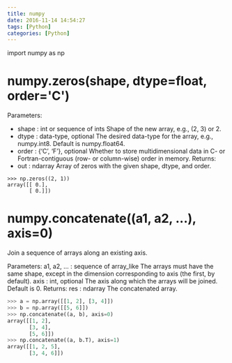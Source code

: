 ```yaml
---
title: numpy
date: 2016-11-14 14:54:27
tags: [Python]
categories: [Python]
---
```


import numpy as np
# numpy.zeros(shape, dtype=float, order='C')

Parameters:
- shape : int or sequence of ints
        Shape of the new array, e.g., (2, 3) or 2.
- dtype : data-type, optional
The desired data-type for the array, e.g., numpy.int8. Default is numpy.float64.
- order : {‘C’, ‘F’}, optional
Whether to store multidimensional data in C- or Fortran-contiguous (row- or column-wise) order in memory.
Returns:
- out : ndarray
Array of zeros with the given shape, dtype, and order.

```
>>> np.zeros((2, 1))
array([[ 0.],
       [ 0.]])
```
# numpy.concatenate((a1, a2, ...), axis=0)
Join a sequence of arrays along an existing axis.

Parameters:
a1, a2, ... : sequence of array_like
The arrays must have the same shape, except in the dimension corresponding to axis (the first, by default).
axis : int, optional
The axis along which the arrays will be joined. Default is 0.
Returns:
res : ndarray
The concatenated array.

``` python
>>> a = np.array([[1, 2], [3, 4]])
>>> b = np.array([[5, 6]])
>>> np.concatenate((a, b), axis=0)
array([[1, 2],
       [3, 4],
       [5, 6]])
>>> np.concatenate((a, b.T), axis=1)
array([[1, 2, 5],
       [3, 4, 6]])
```
